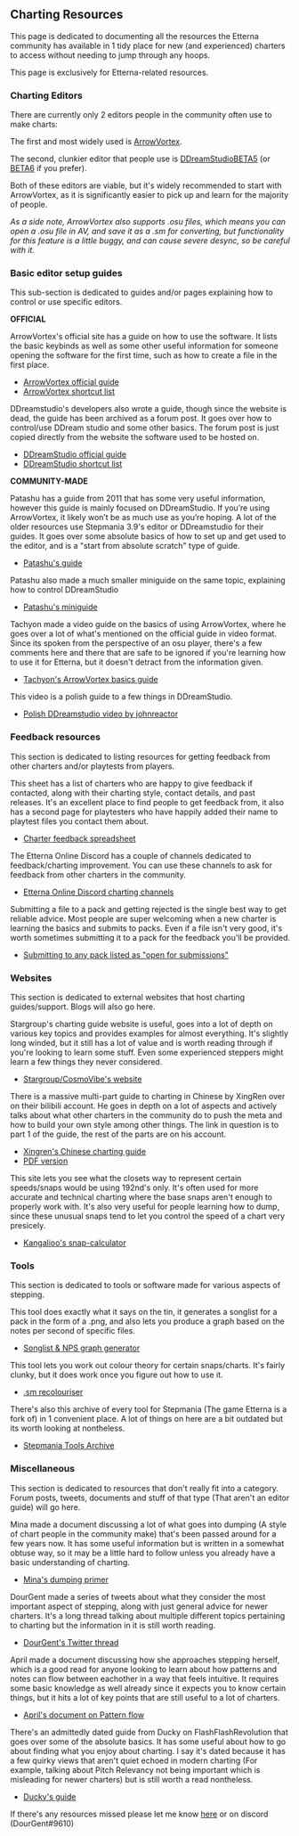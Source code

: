 ## Charting Resources

This page is dedicated to documenting all the resources the Etterna community has available in 1 tidy place for new (and experienced) charters to access without needing to jump through any hoops.

This page is exclusively for Etterna-related resources.

### Charting Editors

There are currently only 2 editors people in the community often use to make charts:

The first and most widely used is [ArrowVortex](https://arrowvortex.ddrnl.com/).

The second, clunkier editor that people use is [DDreamStudioBETA5](https://www.mediafire.com/file/82al94e5ot6sfy2/ds200BETA5.zip/file) (or [BETA6](https://cdn.discordapp.com/attachments/208015789381386240/442747345768022025/DDream_Studio_beta_6.7z) if you prefer). 

Both of these editors are viable, but it's widely recommended to start with ArrowVortex, as it is significantly easier to pick up and learn for the majority of people.

_As a side note, ArrowVortex also supports .osu files, which means you can open a .osu file in AV, and save it as a .sm for converting, but functionality for this feature is a little buggy, and can cause severe desync, so be careful with it._

### Basic editor setup guides

This sub-section is dedicated to guides and/or pages explaining how to control or use specific editors.

**OFFICIAL** 

ArrowVortex's official site has a guide on how to use the software. It lists the basic keybinds as well as some other useful information for someone opening the software for the first time, such as how to create a file in the first place.

- [ArrowVortex official guide](https://arrowvortex.ddrnl.com/guide.html)
- [ArrowVortex shortcut list](https://b.catgirlsare.sexy/eTvxZsDP-T1H.png)

DDreamstudio's developers also wrote a guide, though since the website is dead, the guide has been archived as a forum post. It goes over how to control/use DDream studio and some other basics. The forum post is just copied directly from the website the software used to be hosted on.

- [DDreamStudio official guide](http://www.flashflashrevolution.com/vbz/showthread.php?t=123423)
- [DDreamStudio shortcut list](https://b.catgirlsare.sexy/SAMI68n8gYtU.png)

**COMMUNITY-MADE**

Patashu has a guide from 2011 that has some very useful information, however this guide is mainly focused on DDreamStudio. If you’re using ArrowVortex, it likely won’t be as much use as you’re hoping. A lot of the older resources use Stepmania 3.9's editor or DDreamstudio for their guides. It goes over some absolute basics of how to set up and get used to the editor, and is a "start from absolute scratch" type of guide.

- [Patashu's guide](https://www.flashflashrevolution.com/vbz/showthread.php?t=116627)

Patashu also made a much smaller miniguide on the same topic, explaining how to control DDreamStudio

- [Patashu's miniguide](http://www.flashflashrevolution.com/vbz/showthread.php?t=118975)

Tachyon made a video guide on the basics of using ArrowVortex, where he goes over a lot of what's mentioned on the official guide in video format. Since its spoken from the perspective of an osu player, there's a few comments here and there that are safe to be ignored if you're learning how to use it for Etterna, but it doesn't detract from the information given.

- [Tachyon's ArrowVortex basics guide](https://www.youtube.com/watch?v=hFO6IjzuOQM)

This video is a polish guide to a few things in DDreamStudio.

- [Polish DDreamstudio video by johnreactor](https://youtu.be/_M0ooUWY5dc)

### Feedback resources

This section is dedicated to listing resources for getting feedback from other charters and/or playtests from players.

This sheet has a list of charters who are happy to give feedback if contacted, along with their charting style, contact details, and past releases. It's an excellent place to find people to get feedback from, it also has a second page for playtesters who have happily added their name to playtest files you contact them about.

- [Charter feedback spreadsheet](https://docs.google.com/spreadsheets/d/1LYgXm9m_QFd2sLkHvZoZ4X6TcOG_sTw1nxviJLegNIk/edit?usp=sharing)

The Etterna Online Discord has a couple of channels dedicated to feedback/charting improvement. You can use these channels to ask for feedback from other charters in the community.

- [Etterna Online Discord charting channels](https://discord.gg/etternaonline)

Submitting a file to a pack and getting rejected is the single best way to get reliable advice. Most people are super welcoming when a new charter is learning the basics and submits to packs. Even if a file isn't very good, it's worth sometimes submitting it to a pack for the feedback you'll be provided.

- [Submitting to any pack listed as "open for submissions"](https://docs.google.com/spreadsheets/d/1Q8fv9ru8cxMsLRn43aSQO2dW-2pLreeFmQsDd3z5494/edit?usp=sharing)

### Websites

This section is dedicated to external websites that host charting guides/support. Blogs will also go here.

Stargroup's charting guide website is useful, goes into a lot of depth on various key topics and provides examples for almost everything. It's slightly long winded, but it still has a lot of value and is worth reading through if you're looking to learn some stuff. Even some experienced steppers might learn a few things they never considered.

- [Stargroup/CosmoVibe's website](
http://www.cosmovibe.com/ncguide/)
 
There is a massive multi-part guide to charting in Chinese by XingRen over on their bilibili account. He goes in depth on a lot of aspects and actively talks about what other charters in the community do to push the meta and how to build your own style among other things. The link in question is to part 1 of the guide, the rest of the parts are on his account.

- [Xingren's Chinese charting guide](https://www.bilibili.com/read/cv12822939?spm_id_from=333.999.0.0) 
- [PDF version](https://b.catgirlsare.sexy/zMVw9QzJnkr7.pdf)

This site lets you see what the closets way to represent certain speeds/snaps would be using 192nd's only. It's often used for more accurate and technical charting where the base snaps aren't enough to properly work with. It's also very useful for people learning how to dump, since these unusual snaps tend to let you control the speed of a chart very presicely.

- [Kangalioo's snap-calculator](https://kangalioo.github.io/stepmania-snaps/)

### Tools

This section is dedicated to tools or software made for various aspects of stepping.

This tool does exactly what it says on the tin, it generates a songlist for a pack in the form of a .png, and also lets you produce a graph based on the notes per second of specific files.

- [Songlist & NPS graph generator](https://cdn.discordapp.com/attachments/208015789381386240/848245041981816842/Graph_And_Songlist_Generator_Tools.zip)

This tool lets you work out colour theory for certain snaps/charts. It's fairly clunky, but it does work once you figure out how to use it.

- [.sm recolouriser](https://mzrg.com/stepmania/draw/awesome.html)

There's also this archive of every tool for Stepmania (The game Etterna is a fork of) in 1 convenient place. A lot of things on here are a bit outdated but its worth looking at nontheless.

- [Stepmania Tools Archive](https://josevarela.xyz/SMArchive/Tools/index.html )

### Miscellaneous

This section is dedicated to resources that don't really fit into a category. Forum posts, tweets, documents and stuff of that type (That aren't an editor guide) will go here.

Mina made a document discussing a lot of what goes into dumping (A style of chart people in the community make) that's been passed around for a few years now. It has some useful information but is written in a somewhat obtuse way, so it may be a little hard to follow unless you already have a basic understanding of charting.

- [Mina's dumping primer](https://docs.google.com/document/d/1WyiZY0tGwoCbwYaBC5O3LyeH3Nc-V2huF22ZLa1kYyA/edit)

DourGent made a series of tweets about what they consider the most important aspect of stepping, along with just general advice for newer charters. It's a long thread talking about multiple different topics pertaining to charting but the information in it is still worth reading.

- [DourGent's Twitter thread](https://twitter.com/Martzi__/status/1446482914477232129)

April made a document discussing how she approaches stepping herself, which is a good read for anyone looking to learn about how patterns and notes can flow between eachother in a way that feels intuitive. It requires some basic knowledge as well already since it expects you to know certain things, but it hits a lot of key points that are still useful to a lot of charters.

- [April's document on Pattern flow](https://docs.google.com/document/d/1zdAM1O2seIhjRB48sjgqIlnwWdMrpVnCtgCoIQSUo3A/edit)

There's an admittedly dated guide from Ducky on FlashFlashRevolution that goes over some of the absolute basics. It has some useful about how to go about finding what you enjoy about charting. I say it's dated because it has a few quirky views that aren't quiet echoed in modern charting (For example, talking about Pitch Relevancy not being important which is misleading for newer charters) but is still worth a read nontheless.

- [Ducky's guide](https://www.flashflashrevolution.com/vbz/showthread.php?t=82080)





If there's any resources missed please let me know [here](https://twitter.com/Martzi__) or on discord (DourGent#9610)
